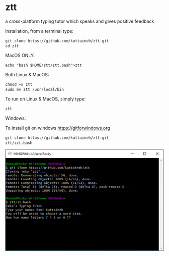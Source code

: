 # ztt
a cross-platform typing tutor which speaks and gives positive feedback

Installation, from a terminal type:
```
git clone https://github.com/kuttaineh/ztt.git
cd ztt
```
MacOS ONLY:
```
echo "bash $HOME/ztt/ztt.bash">ztt
```
Both Linux & MacOS:
```
chmod +x ztt
sudo mv ztt /usr/local/bin
```
To run on Linux & MacOS, simply type:
```
ztt
```
Windows:

To install git on windows https://gitforwindows.org
```
git clone https://github.com/kuttaineh/ztt.git
ztt/zzt.bash
```


![Git for Windows](gitforwindows.png)

